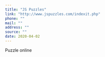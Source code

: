 ```yaml
---
title: "JS Puzzles"
link: "http://www.jspuzzles.com/indexit.php"
phone: ""
mail: ""
address: ""
source: ""
date: 2020-04-02
---
```


Puzzle online
